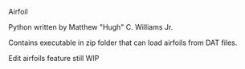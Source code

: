 Airfoil

Python written by Matthew "Hugh" C. Williams Jr.

Contains executable in zip folder that can load airfoils from DAT files.

Edit airfoils feature still WIP
